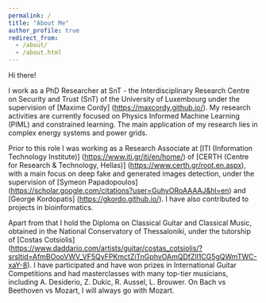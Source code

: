 ```yaml
---
permalink: /
title: "About Me"
author_profile: true
redirect_from: 
  - /about/
  - /about.html
---
```


Hi there!

I work as a PhD Researcher at SnT - the Interdisciplinary Research Centre on Security and Trust (SnT) of the University of Luxembourg under the supervision of [Maxime Cordy] (https://maxcordy.github.io/). My research activities are currently focused on Physics Informed Machine Learning (PIML) and constrained learning. The main application of my research lies in complex energy systems and power grids.

Prior to this role I was working as a Research Associate at [ITI (Information Technology Institute)] (https://www.iti.gr/iti/en/home/) of  [CERTH (Centre for Research & Technology, Hellas)] (https://www.certh.gr/root.en.aspx), with a main focus on deep fake and generated images detection, under the supervision of [Symeon Papadopoulos] (https://scholar.google.com/citations?user=GuhyORoAAAAJ&hl=en) and [George Kordopatis] (https://gkordo.github.io/). I have also contributed to projects in bioinformatics.

Apart from that I hold the Diploma on Classical Guitar and Classical Music, obtained in the National Conservatory of Thessaloniki, under the tutorship of [Costas Cotsiolis] (https://www.daddario.com/artists/guitar/costas_cotsiolis/?srsltid=AfmBOooVWV_VF5QyFPKmctZiTnGphvOAmQDfZll1CG5gQWmTWC-xaY-8). I have participated and have won prizes in International Guitar Competitions and had masterclasses with many top-tier musicians, including A. Desiderio, Z. Dukic, R. Aussel, L. Brouwer. On Bach vs Beethoven vs Mozart, I will always go with Mozart.



